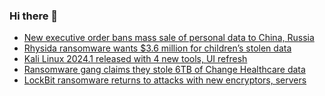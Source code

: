 ### Hi there 👋

<!--START_SECTION:feed-->
* [New executive order bans mass sale of personal data to China, Russia](https://www.bleepingcomputer.com/news/security/new-executive-order-bans-mass-sale-of-personal-data-to-china-russia/)
* [Rhysida ransomware wants $3.6 million for children’s stolen data](https://www.bleepingcomputer.com/news/security/rhysida-ransomware-wants-36-million-for-childrens-stolen-data/)
* [Kali Linux 2024.1 released with 4 new tools, UI refresh](https://www.bleepingcomputer.com/news/security/kali-linux-20241-released-with-4-new-tools-ui-refresh/)
* [Ransomware gang claims they stole 6TB of Change Healthcare data](https://www.bleepingcomputer.com/news/security/ransomware-gang-claims-they-stole-6tb-of-change-healthcare-data/)
* [LockBit ransomware returns to attacks with new encryptors, servers](https://www.bleepingcomputer.com/news/security/lockbit-ransomware-returns-to-attacks-with-new-encryptors-servers/)
<!--END_SECTION:feed-->

<!--
**frankenk/frankenk** is a ✨ _special_ ✨ repository because its `README.md` (this file) appears on your GitHub profile.

Here are some ideas to get you started:

- 🔭 I’m currently working on ...
- 🌱 I’m currently learning ...
- 👯 I’m looking to collaborate on ...
- 🤔 I’m looking for help with ...
- 💬 Ask me about ...
- 📫 How to reach me: ...
- 😄 Pronouns: ...
- ⚡ Fun fact: ...
-->



